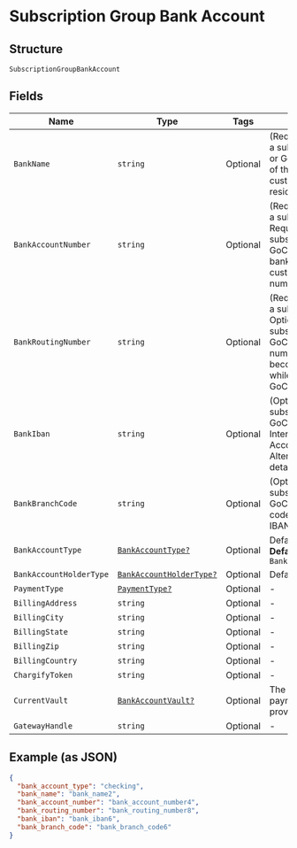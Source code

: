 
# Subscription Group Bank Account

## Structure

`SubscriptionGroupBankAccount`

## Fields

| Name | Type | Tags | Description |
|  --- | --- | --- | --- |
| `BankName` | `string` | Optional | (Required when creating a subscription with ACH or GoCardless) The name of the bank where the customer’s account resides |
| `BankAccountNumber` | `string` | Optional | (Required when creating a subscription with ACH. Required when creating a subscription with GoCardless and bank_iban is blank) The customerʼs bank account number |
| `BankRoutingNumber` | `string` | Optional | (Required when creating a subscription with ACH. Optional when creating a subscription with GoCardless). The routing number of the bank. It becomes bank_code while passing via GoCardless API |
| `BankIban` | `string` | Optional | (Optional when creating a subscription with GoCardless). International Bank Account Number. Alternatively, local bank details can be provided |
| `BankBranchCode` | `string` | Optional | (Optional when creating a subscription with GoCardless) Branch code. Alternatively, an IBAN can be provided |
| `BankAccountType` | [`BankAccountType?`](../../doc/models/bank-account-type.md) | Optional | Defaults to checking<br>**Default**: `BankAccountType.checking` |
| `BankAccountHolderType` | [`BankAccountHolderType?`](../../doc/models/bank-account-holder-type.md) | Optional | Defaults to personal |
| `PaymentType` | [`PaymentType?`](../../doc/models/payment-type.md) | Optional | - |
| `BillingAddress` | `string` | Optional | - |
| `BillingCity` | `string` | Optional | - |
| `BillingState` | `string` | Optional | - |
| `BillingZip` | `string` | Optional | - |
| `BillingCountry` | `string` | Optional | - |
| `ChargifyToken` | `string` | Optional | - |
| `CurrentVault` | [`BankAccountVault?`](../../doc/models/bank-account-vault.md) | Optional | The vault that stores the payment profile with the provided vault_token. |
| `GatewayHandle` | `string` | Optional | - |

## Example (as JSON)

```json
{
  "bank_account_type": "checking",
  "bank_name": "bank_name2",
  "bank_account_number": "bank_account_number4",
  "bank_routing_number": "bank_routing_number8",
  "bank_iban": "bank_iban6",
  "bank_branch_code": "bank_branch_code6"
}
```

